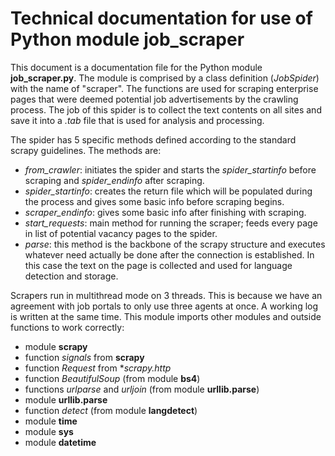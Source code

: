 # Technical documentation for use of Python module job_scraper

This document is a documentation file for the Python module **job_scraper.py**. The module is comprised by a class definition (*JobSpider*) with the name of "scraper". 
The functions are used for scraping enterprise pages that were deemed potential job advertisements by the crawling process. The job of this spider is to collect the 
text contents on all sites and save it into a *.tab* file that is used for analysis and processing.

The spider has 5 specific methods defined according to the standard scrapy guidelines. The methods are:
*	*from_crawler*: initiates the spider and starts the *spider_startinfo* before scraping and *spider_endinfo* after scraping.
*	*spider_startinfo*: creates the return file which will be populated during the process and gives some basic info before scraping begins.
*	*scraper_endinfo*: gives some basic info after finishing with scraping.
* *start_requests*: main method for running the scraper; feeds every page in list of potential vacancy pages to the spider.
* *parse*: this method is the backbone of the scrapy structure and executes whatever need actually be done after the connection is established.
           In this case the text on the page is collected and used for language detection and storage.

Scrapers run in multithread mode on 3 threads. This is because we have an agreement with job portals to only use three agents at once. A working log is written at the same time.
This module imports other modules and outside functions to work correctly:
* module **scrapy**
* function *signals* from **scrapy**
* function *Request* from **scrapy.http*
*	function *BeautifulSoup* (from module **bs4**)
*	functions *urlparse* and *urljoin* (from module **urllib.parse**)
* module **urllib.parse**
* function *detect* (from module **langdetect**)
*	module **time**
*	module **sys**
* module **datetime**
